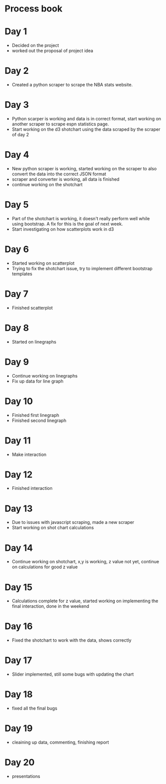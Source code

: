 # Process book

# Day 1

* Decided on the project
* worked out the proposal of project idea

# Day 2
* Created a python scraper to scrape the NBA stats website.

# Day 3
* Python scarper is working and data is in correct format, start working on another scraper to scrape espn statistics page.
* Start working on the d3 shotchart using the data scraped by the scraper of day 2

# Day 4
* New python scraper is working, started working on the scraper to also convert the data into the correct JSON format
* scraper and converter is working, all data is finished
* continue working on the shotchart

# Day 5
* Part of the shotchart is working, it doesn't really perform well while using bootstrap. A fix for this is the goal of next week.
* Start investigating on how scatterplots work in d3

# Day 6
* Started working on scatterplot
* Trying to fix the shotchart issue, try to implement different bootstrap templates

# Day 7
* Finished scatterplot

# Day 8
* Started on linegraphs

# Day 9
* Continue working on linegraphs
* Fix up data for line graph

# Day 10
* Finished first linegraph
* Finished second linegraph

# Day 11
* Make interaction

# Day 12
* Finished interaction

# Day 13
* Due to issues with javascript scraping, made a new scraper
* Start working on shot chart calculations

# Day 14
* Continue working on shotchart, x,y is working, z value not yet, continue on calculations for good z value

# Day 15
* Calculations complete for z value, started working on implementing the final interaction, done in the weekend

# Day 16
* Fixed the shotchart to work with the data, shows correctly

# Day 17
* Slider implemented, still some bugs with updating the chart

# Day 18
* fixed all the final bugs

# Day 19
* cleaining up data, commenting, finishing report

# Day 20
* presentations
